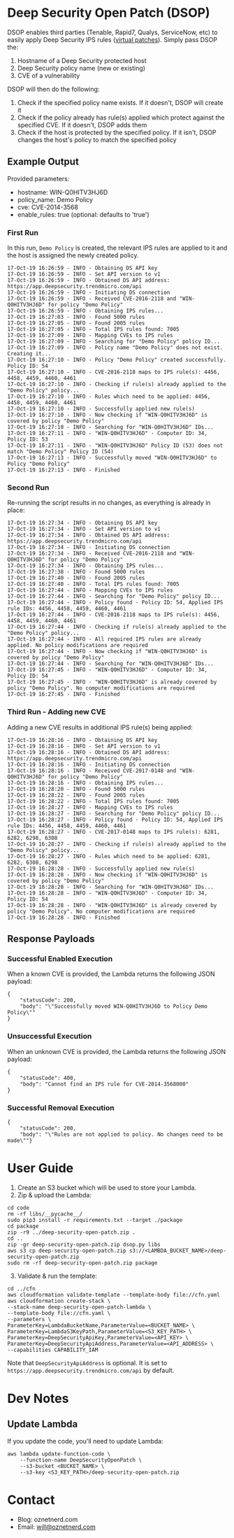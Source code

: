 # Deep Security Open Patch (DSOP)

DSOP enables third parties (Tenable, Rapid7, Qualys, ServiceNow, etc) to easily apply Deep Security IPS rules ([virtual patches](https://www.trendmicro.com/vinfo/au/security/news/vulnerabilities-and-exploits/virtual-patching-patch-those-vulnerabilities-before-they-can-be-exploited)). Simply pass DSOP the:

1. Hostname of a Deep Security protected host
2. Deep Security policy name (new or existing)
3. CVE of a vulnerability

DSOP will then do the following:

1. Check if the specified policy name exists. If it doesn't, DSOP will create it
2. Check if the policy already has rule(s) applied which protect against the specified CVE. If it doesn't, DSOP adds them
3. Check if the host is protected by the specified policy. If it isn't, DSOP changes the host's policy to match the specified policy  

## Example Output

Provided parameters:

* hostname: WIN-Q0HITV3HJ6D
* policy_name: Demo Policy
* cve: CVE-2014-3568
* enable_rules: true (optional: defaults to 'true')

### First Run

In this run, `Demo Policy` is created, the relevant IPS rules are applied to it and the host is assigned the newly created policy. 

```
17-Oct-19 16:26:59 - INFO - Obtaining DS API key
17-Oct-19 16:26:59 - INFO - Set API version to v1
17-Oct-19 16:26:59 - INFO - Obtained DS API address: https://app.deepsecurity.trendmicro.com/api
17-Oct-19 16:26:59 - INFO - Initiating DS connection
17-Oct-19 16:26:59 - INFO - Received CVE-2016-2118 and "WIN-Q0HITV3HJ6D" for policy "Demo Policy"
17-Oct-19 16:26:59 - INFO - Obtaining IPS rules...
17-Oct-19 16:27:03 - INFO - Found 5000 rules
17-Oct-19 16:27:05 - INFO - Found 2005 rules
17-Oct-19 16:27:05 - INFO - Total IPS rules found: 7005
17-Oct-19 16:27:09 - INFO - Mapping CVEs to IPS rules
17-Oct-19 16:27:09 - INFO - Searching for "Demo Policy" policy ID...
17-Oct-19 16:27:09 - INFO - Policy name "Demo Policy" does not exist. Creating it...
17-Oct-19 16:27:10 - INFO - Policy "Demo Policy" created successfully. Policy ID: 54
17-Oct-19 16:27:10 - INFO - CVE-2016-2118 maps to IPS rule(s): 4456, 4458, 4459, 4460, 4461
17-Oct-19 16:27:10 - INFO - Checking if rule(s) already applied to the "Demo Policy" policy...
17-Oct-19 16:27:10 - INFO - Rules which need to be applied: 4456, 4458, 4459, 4460, 4461
17-Oct-19 16:27:10 - INFO - Successfully applied new rule(s)
17-Oct-19 16:27:10 - INFO - Now checking if "WIN-Q0HITV3HJ6D" is covered by policy "Demo Policy"
17-Oct-19 16:27:10 - INFO - Searching for "WIN-Q0HITV3HJ6D" IDs...
17-Oct-19 16:27:11 - INFO - "WIN-Q0HITV3HJ6D" - Computer ID: 34, Policy ID: 53
17-Oct-19 16:27:11 - INFO - "WIN-Q0HITV3HJ6D" Policy ID (53) does not match "Demo Policy" Policy ID (54)
17-Oct-19 16:27:13 - INFO - Successfully moved "WIN-Q0HITV3HJ6D" to Policy "Demo Policy"
17-Oct-19 16:27:13 - INFO - Finished
```

### Second Run

Re-running the script results in no changes, as everything is already in place:

```
17-Oct-19 16:27:34 - INFO - Obtaining DS API key
17-Oct-19 16:27:34 - INFO - Set API version to v1
17-Oct-19 16:27:34 - INFO - Obtained DS API address: https://app.deepsecurity.trendmicro.com/api
17-Oct-19 16:27:34 - INFO - Initiating DS connection
17-Oct-19 16:27:34 - INFO - Received CVE-2016-2118 and "WIN-Q0HITV3HJ6D" for policy "Demo Policy"
17-Oct-19 16:27:34 - INFO - Obtaining IPS rules...
17-Oct-19 16:27:38 - INFO - Found 5000 rules
17-Oct-19 16:27:40 - INFO - Found 2005 rules
17-Oct-19 16:27:40 - INFO - Total IPS rules found: 7005
17-Oct-19 16:27:44 - INFO - Mapping CVEs to IPS rules
17-Oct-19 16:27:44 - INFO - Searching for "Demo Policy" policy ID...
17-Oct-19 16:27:44 - INFO - Policy found - Policy ID: 54, Applied IPS rule IDs: 4456, 4458, 4459, 4460, 4461
17-Oct-19 16:27:44 - INFO - CVE-2016-2118 maps to IPS rule(s): 4456, 4458, 4459, 4460, 4461
17-Oct-19 16:27:44 - INFO - Checking if rule(s) already applied to the "Demo Policy" policy...
17-Oct-19 16:27:44 - INFO - All required IPS rules are already applied. No policy modifications are required
17-Oct-19 16:27:44 - INFO - Now checking if "WIN-Q0HITV3HJ6D" is covered by policy "Demo Policy"
17-Oct-19 16:27:44 - INFO - Searching for "WIN-Q0HITV3HJ6D" IDs...
17-Oct-19 16:27:45 - INFO - "WIN-Q0HITV3HJ6D" - Computer ID: 34, Policy ID: 54
17-Oct-19 16:27:45 - INFO - "WIN-Q0HITV3HJ6D" is already covered by policy "Demo Policy". No computer modifications are required
17-Oct-19 16:27:45 - INFO - Finished
```

### Third Run - Adding new CVE

Adding a new CVE results in additional IPS rule(s) being applied:

```
17-Oct-19 16:28:16 - INFO - Obtaining DS API key
17-Oct-19 16:28:16 - INFO - Set API version to v1
17-Oct-19 16:28:16 - INFO - Obtained DS API address: https://app.deepsecurity.trendmicro.com/api
17-Oct-19 16:28:16 - INFO - Initiating DS connection
17-Oct-19 16:28:16 - INFO - Received CVE-2017-0148 and "WIN-Q0HITV3HJ6D" for policy "Demo Policy"
17-Oct-19 16:28:16 - INFO - Obtaining IPS rules...
17-Oct-19 16:28:20 - INFO - Found 5000 rules
17-Oct-19 16:28:22 - INFO - Found 2005 rules
17-Oct-19 16:28:22 - INFO - Total IPS rules found: 7005
17-Oct-19 16:28:27 - INFO - Mapping CVEs to IPS rules
17-Oct-19 16:28:27 - INFO - Searching for "Demo Policy" policy ID...
17-Oct-19 16:28:27 - INFO - Policy found - Policy ID: 54, Applied IPS rule IDs: 4456, 4458, 4459, 4460, 4461
17-Oct-19 16:28:27 - INFO - CVE-2017-0148 maps to IPS rule(s): 6281, 6282, 6298, 6308
17-Oct-19 16:28:27 - INFO - Checking if rule(s) already applied to the "Demo Policy" policy...
17-Oct-19 16:28:27 - INFO - Rules which need to be applied: 6281, 6282, 6308, 6298
17-Oct-19 16:28:28 - INFO - Successfully applied new rule(s)
17-Oct-19 16:28:28 - INFO - Now checking if "WIN-Q0HITV3HJ6D" is covered by policy "Demo Policy"
17-Oct-19 16:28:28 - INFO - Searching for "WIN-Q0HITV3HJ6D" IDs...
17-Oct-19 16:28:28 - INFO - "WIN-Q0HITV3HJ6D" - Computer ID: 34, Policy ID: 54
17-Oct-19 16:28:28 - INFO - "WIN-Q0HITV3HJ6D" is already covered by policy "Demo Policy". No computer modifications are required
17-Oct-19 16:28:28 - INFO - Finished
```
## Response Payloads
### Successful Enabled Execution

When a known CVE is provided, the Lambda returns the following JSON payload:

```
{
    "statusCode": 200, 
    "body": "\"Successfully moved WIN-Q0HITV3HJ6D to Policy Demo Policy\""
}
```

### Unsuccessful Execution

When an unknown CVE is provided, the Lambda returns the following JSON payload:

```
{
    "statusCode": 400,
    "body": "Cannot find an IPS rule for CVE-2014-3568000"
}
```

### Successful Removal Execution

```
{
    "statusCode": 200, 
    "body": "\"Rules are not applied to policy. No changes need to be made\""}
```

# User Guide

1. Create an S3 bucket which will be used to store your Lambda.
2. Zip & upload the Lambda:

```
cd code
rm -rf libs/__pycache__/
sudo pip3 install -r requirements.txt --target ./package
cd package
zip -r9 ../deep-security-open-patch.zip .
cd ..
zip -gr deep-security-open-patch.zip dsop.py libs
aws s3 cp deep-security-open-patch.zip s3://<LAMBDA_BUCKET_NAME>/deep-security-open-patch.zip
sudo rm -rf deep-security-open-patch.zip package
``` 

3. Validate & run the template:

```
cd ../cfn
aws cloudformation validate-template --template-body file://cfn.yaml
aws cloudformation create-stack \
--stack-name deep-security-open-patch-lambda \
--template-body file://cfn.yaml \
--parameters \
ParameterKey=LambdaBucketName,ParameterValue=<BUCKET_NAME> \
ParameterKey=LambdaS3KeyPath,ParameterValue=<S3_KEY_PATH> \
ParameterKey=DeepSecurityApiKey,ParameterValue=<API_KEY> \
ParameterKey=DeepSecurityApiAddress,ParameterValue=<API_ADDRESS> \
--capabilities CAPABILITY_IAM
```

Note that `DeepSecurityApiAddress` is optional. It is set to `https://app.deepsecurity.trendmicro.com/api` by default.

# Dev Notes
## Update Lambda

If you update the code, you'll need to update Lambda:

```
aws lambda update-function-code \
    --function-name DeepSecurityOpenPatch \
    --s3-bucket <BUCKET_NAME> \
    --s3-key <S3_KEY_PATH>/deep-security-open-patch.zip
```

# Contact

* Blog: oznetnerd.com
* Email: will@oznetnerd.com